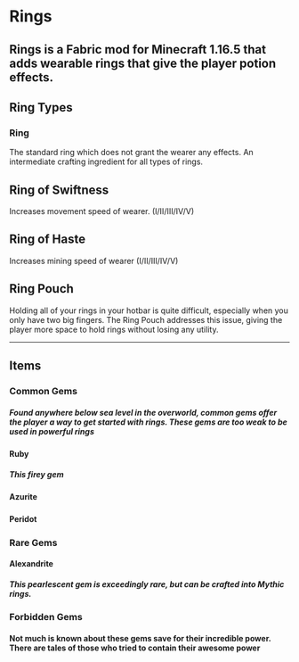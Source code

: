 # Rings
Rings is a Fabric mod for Minecraft 1.16.5 that adds wearable rings that give the player potion effects.
---
## Ring Types
### Ring
The standard ring which does not grant the wearer any effects. An intermediate crafting ingredient for all types of rings.

## Ring of Swiftness
Increases movement speed of wearer.
(I/II/III/IV/V)

## Ring of Haste
Increases mining speed of wearer
(I/II/III/IV/V)

## Ring Pouch
Holding all of your rings in your hotbar is quite difficult, especially when you only have two big fingers. The Ring Pouch addresses this issue, giving the player more space to hold rings without losing any utility.

***

## Items
### Common Gems
##### Found anywhere below sea level in the overworld, common gems offer the player a way to get started with rings. These gems are too weak to be used in powerful rings
#### Ruby
##### This firey gem 
#### Azurite
#####
#### Peridot
#####

### Rare Gems
#### Alexandrite
##### This pearlescent gem is exceedingly rare, but can be crafted into Mythic rings.

### Forbidden Gems
#### Not much is known about these gems save for their incredible power. There are tales of those who tried to contain their awesome power

